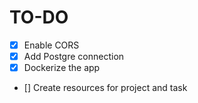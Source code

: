 # TO-DO

- [x] Enable CORS
- [x] Add Postgre connection
- [x] Dockerize the app
- [] Create resources for project and task
